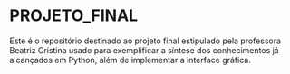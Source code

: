 # PROJETO_FINAL
Este é o repositório destinado ao projeto final estipulado pela professora Beatriz Cristina usado para exemplificar a síntese dos conhecimentos já alcançados em Python, além de implementar a interface gráfica. 
